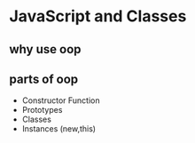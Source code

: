 # JavaScript and Classes







## why use oop

## parts of oop

- Constructor Function
- Prototypes
- Classes
- Instances (new,this)
